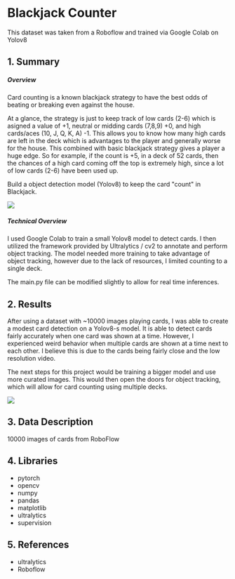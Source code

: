 # Blackjack Counter
This dataset was taken from a Roboflow and trained via Google Colab on Yolov8

## 1. Summary 

##### Overview
Card counting is a known blackjack strategy to have the best odds of beating or breaking even against the house.

At a glance, the strategy is just to keep track of low cards (2-6) which is asigned a value of +1, neutral or midding cards (7,8,9) +0, and high cards/aces (10, J, Q, K, A) -1. This allows you to know how many high cards are left in the deck which is advantages to the player and generally worse for the house. This combined with basic blackjack strategy gives a player a huge edge. So for example, if the count is +5, in a deck of 52 cards, then the chances of a high card coming off the top is extremely high, since a lot of low cards (2-6) have been used up. 

Build a object detection model (Yolov8) to keep the card "count" in Blackjack.

![](https://media.giphy.com/media/l3fZLMbuCOqJ82gec/giphy.gif)

##### Technical Overview
I used Google Colab to train a small Yolov8 model to detect cards. I then utilized the framework provided by Ultralytics / cv2 to annotate and perform object tracking. 
The model needed more training to take advantage of object tracking, however due to the lack of resources, I limited counting to a single deck.

The main.py file can be modified slightly to allow for real time inferences.

## 2. Results
After using a dataset with ~10000 images playing cards, I was able to create a modest card detection on a Yolov8-s model. It is able to detect cards fairly accurately when one card was shown at a time. However, I experienced weird behavior when multiple cards are shown at a time next to each other. I believe this is due to the cards being fairly close and the low resolution video. 

The next steps for this project would be training a bigger model and use more curated images. This would then open the doors for object tracking, which will allow for card counting using multiple decks.


![](https://github.com/victorvvu/Blackjack-Card-Counter/blob/main/vids/demo1.gif)
## 3. Data Description
10000 images of cards from RoboFlow
  
## 4. Libraries
- pytorch
- opencv
- numpy
- pandas
- matplotlib
- ultralytics
- supervision


## 5. References
- ultralytics
- Roboflow


